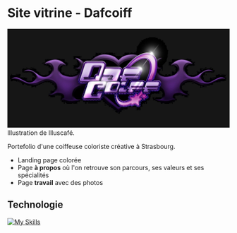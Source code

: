 # Site vitrine - Dafcoiff

![Logo](src/assets/img/logo/logo_1.2.jpeg)  
Illustration de Illuscafé.

Portefolio d'une coiffeuse coloriste créative à Strasbourg.  

- Landing page colorée
- Page **à propos** où l'on retrouve son parcours, ses valeurs et ses spécialités
- Page **travail** avec des photos

## Technologie

[![My Skills](https://skillicons.dev/icons?i=astro,vite,tailwind,typescript,npm,figma)](https://skillicons.dev)  